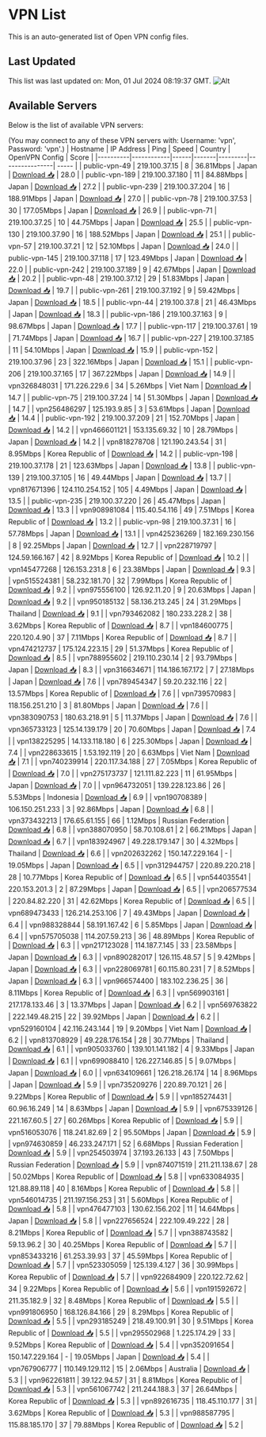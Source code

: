# VPN List

This is an auto-generated list of Open VPN config files.

## Last Updated

This list was last updated on: Mon, 01 Jul 2024 08:19:37 GMT.
![Alt](https://repobeats.axiom.co/api/embed/186b98318ef1479477931607c1ad7d823f12451f.svg "Repobeats analytics image")

## Available Servers

Below is the list of available VPN servers:

(You may connect to any of these VPN servers with: Username: 'vpn', Password: 'vpn'.)
| Hostname | IP Address | Ping | Speed | Country | OpenVPN Config | Score |
|----------|------------|------|-------|---------|----------------| ----- |
| public-vpn-49 | 219.100.37.15 | 8 | 36.81Mbps | Japan | [Download 📥](./configs/server_0_JP.ovpn) | 28.0 |
| public-vpn-189 | 219.100.37.180 | 11 | 84.88Mbps | Japan | [Download 📥](./configs/server_1_JP.ovpn) | 27.2 |
| public-vpn-239 | 219.100.37.204 | 16 | 188.91Mbps | Japan | [Download 📥](./configs/server_2_JP.ovpn) | 27.0 |
| public-vpn-78 | 219.100.37.53 | 30 | 177.05Mbps | Japan | [Download 📥](./configs/server_3_JP.ovpn) | 26.9 |
| public-vpn-71 | 219.100.37.25 | 10 | 44.75Mbps | Japan | [Download 📥](./configs/server_4_JP.ovpn) | 25.5 |
| public-vpn-130 | 219.100.37.90 | 16 | 188.52Mbps | Japan | [Download 📥](./configs/server_5_JP.ovpn) | 25.1 |
| public-vpn-57 | 219.100.37.21 | 12 | 52.10Mbps | Japan | [Download 📥](./configs/server_6_JP.ovpn) | 24.0 |
| public-vpn-145 | 219.100.37.118 | 17 | 123.49Mbps | Japan | [Download 📥](./configs/server_7_JP.ovpn) | 22.0 |
| public-vpn-242 | 219.100.37.189 | 9 | 42.67Mbps | Japan | [Download 📥](./configs/server_8_JP.ovpn) | 20.2 |
| public-vpn-48 | 219.100.37.12 | 29 | 51.83Mbps | Japan | [Download 📥](./configs/server_9_JP.ovpn) | 19.7 |
| public-vpn-261 | 219.100.37.192 | 9 | 59.42Mbps | Japan | [Download 📥](./configs/server_10_JP.ovpn) | 18.5 |
| public-vpn-44 | 219.100.37.8 | 21 | 46.43Mbps | Japan | [Download 📥](./configs/server_11_JP.ovpn) | 18.3 |
| public-vpn-186 | 219.100.37.163 | 9 | 98.67Mbps | Japan | [Download 📥](./configs/server_12_JP.ovpn) | 17.7 |
| public-vpn-117 | 219.100.37.61 | 19 | 71.74Mbps | Japan | [Download 📥](./configs/server_13_JP.ovpn) | 16.7 |
| public-vpn-227 | 219.100.37.185 | 11 | 54.10Mbps | Japan | [Download 📥](./configs/server_14_JP.ovpn) | 15.9 |
| public-vpn-152 | 219.100.37.96 | 23 | 322.16Mbps | Japan | [Download 📥](./configs/server_15_JP.ovpn) | 15.1 |
| public-vpn-206 | 219.100.37.165 | 17 | 367.22Mbps | Japan | [Download 📥](./configs/server_16_JP.ovpn) | 14.9 |
| vpn326848031 | 171.226.229.6 | 34 | 5.26Mbps | Viet Nam | [Download 📥](./configs/server_17_VN.ovpn) | 14.7 |
| public-vpn-75 | 219.100.37.24 | 14 | 51.30Mbps | Japan | [Download 📥](./configs/server_18_JP.ovpn) | 14.7 |
| vpn256486297 | 125.193.9.85 | 3 | 53.61Mbps | Japan | [Download 📥](./configs/server_19_JP.ovpn) | 14.4 |
| public-vpn-192 | 219.100.37.209 | 21 | 152.70Mbps | Japan | [Download 📥](./configs/server_20_JP.ovpn) | 14.2 |
| vpn466601121 | 153.135.69.32 | 10 | 28.79Mbps | Japan | [Download 📥](./configs/server_21_JP.ovpn) | 14.2 |
| vpn818278708 | 121.190.243.54 | 31 | 8.95Mbps | Korea Republic of | [Download 📥](./configs/server_22_KR.ovpn) | 14.2 |
| public-vpn-198 | 219.100.37.178 | 21 | 123.63Mbps | Japan | [Download 📥](./configs/server_23_JP.ovpn) | 13.8 |
| public-vpn-139 | 219.100.37.105 | 16 | 49.44Mbps | Japan | [Download 📥](./configs/server_24_JP.ovpn) | 13.7 |
| vpn817671396 | 124.110.254.152 | 105 | 4.49Mbps | Japan | [Download 📥](./configs/server_25_JP.ovpn) | 13.5 |
| public-vpn-235 | 219.100.37.220 | 26 | 45.47Mbps | Japan | [Download 📥](./configs/server_26_JP.ovpn) | 13.3 |
| vpn908981084 | 115.40.54.116 | 49 | 7.51Mbps | Korea Republic of | [Download 📥](./configs/server_27_KR.ovpn) | 13.2 |
| public-vpn-98 | 219.100.37.31 | 16 | 57.78Mbps | Japan | [Download 📥](./configs/server_28_JP.ovpn) | 13.1 |
| vpn425236269 | 182.169.230.156 | 8 | 92.25Mbps | Japan | [Download 📥](./configs/server_29_JP.ovpn) | 12.7 |
| vpn228719797 | 124.59.166.167 | 42 | 8.92Mbps | Korea Republic of | [Download 📥](./configs/server_30_KR.ovpn) | 10.2 |
| vpn145477268 | 126.153.231.8 | 6 | 23.38Mbps | Japan | [Download 📥](./configs/server_31_JP.ovpn) | 9.3 |
| vpn515524381 | 58.232.181.70 | 32 | 7.99Mbps | Korea Republic of | [Download 📥](./configs/server_32_KR.ovpn) | 9.2 |
| vpn975556100 | 126.92.11.20 | 9 | 20.63Mbps | Japan | [Download 📥](./configs/server_33_JP.ovpn) | 9.2 |
| vpn950185132 | 58.136.213.245 | 24 | 31.29Mbps | Thailand | [Download 📥](./configs/server_34_TH.ovpn) | 9.1 |
| vpn793462082 | 180.233.228.2 | 38 | 3.62Mbps | Korea Republic of | [Download 📥](./configs/server_35_KR.ovpn) | 8.7 |
| vpn184600775 | 220.120.4.90 | 37 | 7.11Mbps | Korea Republic of | [Download 📥](./configs/server_36_KR.ovpn) | 8.7 |
| vpn474212737 | 175.124.223.15 | 29 | 51.37Mbps | Korea Republic of | [Download 📥](./configs/server_37_KR.ovpn) | 8.5 |
| vpn788955602 | 219.110.230.14 | 2 | 93.79Mbps | Japan | [Download 📥](./configs/server_38_JP.ovpn) | 8.3 |
| vpn316634671 | 114.186.167.172 | 7 | 27.18Mbps | Japan | [Download 📥](./configs/server_39_JP.ovpn) | 7.6 |
| vpn789454347 | 59.20.232.116 | 22 | 13.57Mbps | Korea Republic of | [Download 📥](./configs/server_40_KR.ovpn) | 7.6 |
| vpn739570983 | 118.156.251.210 | 3 | 81.80Mbps | Japan | [Download 📥](./configs/server_41_JP.ovpn) | 7.6 |
| vpn383090753 | 180.63.218.91 | 5 | 11.37Mbps | Japan | [Download 📥](./configs/server_42_JP.ovpn) | 7.6 |
| vpn365733123 | 125.14.139.179 | 20 | 70.60Mbps | Japan | [Download 📥](./configs/server_43_JP.ovpn) | 7.4 |
| vpn138225295 | 14.133.118.180 | 6 | 225.30Mbps | Japan | [Download 📥](./configs/server_44_JP.ovpn) | 7.4 |
| vpn228633615 | 1.53.192.119 | 20 | 6.63Mbps | Viet Nam | [Download 📥](./configs/server_45_VN.ovpn) | 7.1 |
| vpn740239914 | 220.117.34.188 | 27 | 7.05Mbps | Korea Republic of | [Download 📥](./configs/server_46_KR.ovpn) | 7.0 |
| vpn275173737 | 121.111.82.223 | 11 | 61.95Mbps | Japan | [Download 📥](./configs/server_47_JP.ovpn) | 7.0 |
| vpn964732051 | 139.228.123.86 | 26 | 5.53Mbps | Indonesia | [Download 📥](./configs/server_48_ID.ovpn) | 6.9 |
| vpn190708389 | 106.150.251.233 | 3 | 92.86Mbps | Japan | [Download 📥](./configs/server_49_JP.ovpn) | 6.8 |
| vpn373432213 | 176.65.61.155 | 66 | 1.12Mbps | Russian Federation | [Download 📥](./configs/server_50_RU.ovpn) | 6.8 |
| vpn388070950 | 58.70.108.61 | 2 | 66.21Mbps | Japan | [Download 📥](./configs/server_51_JP.ovpn) | 6.7 |
| vpn183924967 | 49.228.179.147 | 30 | 4.32Mbps | Thailand | [Download 📥](./configs/server_52_TH.ovpn) | 6.6 |
| vpn202632262 | 150.147.229.164 | - | 19.05Mbps | Japan | [Download 📥](./configs/server_53_JP.ovpn) | 6.5 |
| vpn312944757 | 220.89.220.218 | 28 | 10.77Mbps | Korea Republic of | [Download 📥](./configs/server_54_KR.ovpn) | 6.5 |
| vpn544035541 | 220.153.201.3 | 2 | 87.29Mbps | Japan | [Download 📥](./configs/server_55_JP.ovpn) | 6.5 |
| vpn206577534 | 220.84.82.220 | 31 | 42.62Mbps | Korea Republic of | [Download 📥](./configs/server_56_KR.ovpn) | 6.5 |
| vpn689473433 | 126.214.253.106 | 7 | 49.43Mbps | Japan | [Download 📥](./configs/server_57_JP.ovpn) | 6.4 |
| vpn988328844 | 58.191.167.42 | 6 | 5.85Mbps | Japan | [Download 📥](./configs/server_58_JP.ovpn) | 6.4 |
| vpn575705038 | 114.207.59.213 | 36 | 48.89Mbps | Korea Republic of | [Download 📥](./configs/server_59_KR.ovpn) | 6.3 |
| vpn217123028 | 114.187.7.145 | 33 | 23.58Mbps | Japan | [Download 📥](./configs/server_60_JP.ovpn) | 6.3 |
| vpn890282017 | 126.115.48.57 | 5 | 9.42Mbps | Japan | [Download 📥](./configs/server_61_JP.ovpn) | 6.3 |
| vpn228069781 | 60.115.80.231 | 7 | 8.52Mbps | Japan | [Download 📥](./configs/server_62_JP.ovpn) | 6.3 |
| vpn966574400 | 183.102.236.25 | 36 | 8.11Mbps | Korea Republic of | [Download 📥](./configs/server_63_KR.ovpn) | 6.3 |
| vpn569903161 | 217.178.133.46 | 3 | 13.37Mbps | Japan | [Download 📥](./configs/server_64_JP.ovpn) | 6.2 |
| vpn569763822 | 222.149.48.215 | 22 | 39.92Mbps | Japan | [Download 📥](./configs/server_65_JP.ovpn) | 6.2 |
| vpn529160104 | 42.116.243.144 | 19 | 9.20Mbps | Viet Nam | [Download 📥](./configs/server_66_VN.ovpn) | 6.2 |
| vpn813708929 | 49.228.176.154 | 28 | 30.77Mbps | Thailand | [Download 📥](./configs/server_67_TH.ovpn) | 6.1 |
| vpn905033760 | 139.101.141.182 | 4 | 9.33Mbps | Japan | [Download 📥](./configs/server_68_JP.ovpn) | 6.1 |
| vpn699088410 | 126.227.146.85 | 5 | 9.07Mbps | Japan | [Download 📥](./configs/server_69_JP.ovpn) | 6.0 |
| vpn634109661 | 126.218.26.174 | 14 | 8.96Mbps | Japan | [Download 📥](./configs/server_70_JP.ovpn) | 5.9 |
| vpn735209276 | 220.89.70.121 | 26 | 9.22Mbps | Korea Republic of | [Download 📥](./configs/server_71_KR.ovpn) | 5.9 |
| vpn185274431 | 60.96.16.249 | 14 | 8.63Mbps | Japan | [Download 📥](./configs/server_72_JP.ovpn) | 5.9 |
| vpn675339126 | 221.167.60.5 | 27 | 60.26Mbps | Korea Republic of | [Download 📥](./configs/server_73_KR.ovpn) | 5.9 |
| vpn516053076 | 118.241.82.69 | 2 | 95.50Mbps | Japan | [Download 📥](./configs/server_74_JP.ovpn) | 5.9 |
| vpn974630859 | 46.233.247.171 | 52 | 6.68Mbps | Russian Federation | [Download 📥](./configs/server_75_RU.ovpn) | 5.9 |
| vpn254503974 | 37.193.26.133 | 43 | 7.50Mbps | Russian Federation | [Download 📥](./configs/server_76_RU.ovpn) | 5.9 |
| vpn874071519 | 211.211.138.67 | 28 | 50.02Mbps | Korea Republic of | [Download 📥](./configs/server_77_KR.ovpn) | 5.8 |
| vpn633084935 | 121.88.89.118 | 40 | 8.16Mbps | Korea Republic of | [Download 📥](./configs/server_78_KR.ovpn) | 5.8 |
| vpn546014735 | 211.197.156.253 | 31 | 5.60Mbps | Korea Republic of | [Download 📥](./configs/server_79_KR.ovpn) | 5.8 |
| vpn476477103 | 130.62.156.202 | 11 | 14.64Mbps | Japan | [Download 📥](./configs/server_80_JP.ovpn) | 5.8 |
| vpn227656524 | 222.109.49.222 | 28 | 8.21Mbps | Korea Republic of | [Download 📥](./configs/server_81_KR.ovpn) | 5.7 |
| vpn388743582 | 59.13.96.2 | 30 | 40.25Mbps | Korea Republic of | [Download 📥](./configs/server_82_KR.ovpn) | 5.7 |
| vpn853433216 | 61.253.39.93 | 37 | 45.59Mbps | Korea Republic of | [Download 📥](./configs/server_83_KR.ovpn) | 5.7 |
| vpn523305059 | 125.139.4.127 | 36 | 30.99Mbps | Korea Republic of | [Download 📥](./configs/server_84_KR.ovpn) | 5.7 |
| vpn922684909 | 220.122.72.62 | 34 | 9.22Mbps | Korea Republic of | [Download 📥](./configs/server_85_KR.ovpn) | 5.6 |
| vpn191592672 | 211.35.182.9 | 32 | 8.48Mbps | Korea Republic of | [Download 📥](./configs/server_86_KR.ovpn) | 5.5 |
| vpn991806950 | 168.126.84.166 | 29 | 8.29Mbps | Korea Republic of | [Download 📥](./configs/server_87_KR.ovpn) | 5.5 |
| vpn293185249 | 218.49.100.91 | 30 | 9.51Mbps | Korea Republic of | [Download 📥](./configs/server_88_KR.ovpn) | 5.5 |
| vpn295502968 | 1.225.174.29 | 33 | 9.52Mbps | Korea Republic of | [Download 📥](./configs/server_89_KR.ovpn) | 5.4 |
| vpn352091654 | 150.147.229.164 | - | 19.05Mbps | Japan | [Download 📥](./configs/server_90_JP.ovpn) | 5.4 |
| vpn767906777 | 110.149.129.112 | 15 | 2.06Mbps | Australia | [Download 📥](./configs/server_91_AU.ovpn) | 5.3 |
| vpn962261811 | 39.122.94.57 | 31 | 8.81Mbps | Korea Republic of | [Download 📥](./configs/server_92_KR.ovpn) | 5.3 |
| vpn561067742 | 211.244.188.3 | 37 | 26.64Mbps | Korea Republic of | [Download 📥](./configs/server_93_KR.ovpn) | 5.3 |
| vpn892616735 | 118.45.110.177 | 31 | 3.62Mbps | Korea Republic of | [Download 📥](./configs/server_94_KR.ovpn) | 5.3 |
| vpn988587795 | 115.88.185.170 | 37 | 79.88Mbps | Korea Republic of | [Download 📥](./configs/server_95_KR.ovpn) | 5.2 |
